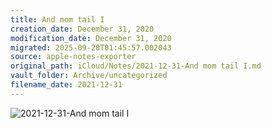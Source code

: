 ```yaml
---
title: And mom tail I
creation_date: December 31, 2020
modification_date: December 31, 2020
migrated: 2025-09-20T01:45:57.002043
source: apple-notes-exporter
original_path: iCloud/Notes/2021-12-31-And mom tail I.md
vault_folder: Archive/uncategorized
filename_date: 2021-12-31
---
```



![2021-12-31-And mom tail I](images/2021-12-31-And%20mom%20tail%20I.png)

